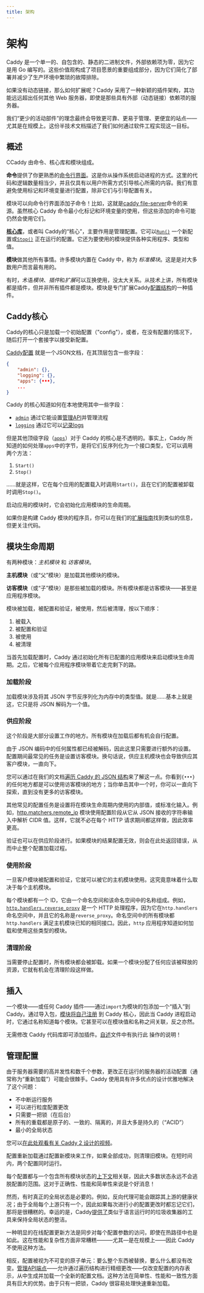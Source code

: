 ```yaml
---
title: 架构
---
```


架构
============

Caddy 是一个单一的、自包含的、静态的二进制文件，外部依赖项为零，因为它是用 Go 编写的。这些价值观构成了项目愿景的重要组成部分，因为它们简化了部署并减少了生产环境中繁琐的故障排除。


如果没有动态链接，那么如何扩展呢？Caddy 采用了一种新颖的插件架构，其功能远远超出任何其他 Web 服务器，即使是那些具有外部（动态链接）依赖项的服务器。

我们“更少的活动部件”的理念最终会导致更可靠、更易于管理、更便宜的站点——尤其是在规模上。这份半技术文档描述了我们如何通过软件工程实现这一目标。


## 概述

CCaddy 由命令、核心库和模块组成。

**命令**提供了你更熟悉的[命令行界面](/docs/command-line)。这是你从操作系统启动进程的方式。这里的代码和逻辑数量相当少，并且仅具有以用户所需方式引导核心所需的内容。我们有意避免使用标记和环境变量进行配置，除非它们与引导配置有关。


<aside class="tip">
	模块可以向命令行界面添加子命令！比如，这就是<a href="/docs/command-line#caddy-file-server">caddy file-server</a>命令的来源。虽然核心 Caddy 命令最小化标记和环境变量的使用，但这些添加的命令可能仍然会使用它们。
</aside>

**[核心库](https://pkg.go.dev/github.com/caddyserver/caddy/v2?tab=doc)**，或者叫 Caddy的“核心”，主要作用是管理配置。它可以[`Run()`](https://pkg.go.dev/github.com/caddyserver/caddy/v2?tab=doc#Run) 一个新配置或[`Stop()`](https://pkg.go.dev/github.com/caddyserver/caddy/v2?tab=doc#Stop) 正在运行的配置。它还为要使用的模块提供各种实用程序、类型和值。

**模块**做其他所有事情。许多模块内置在 Caddy 中，称为 _标准模块_。这是是对大多数用户而言最有用的。

<aside class="tip">
	有时，术语<i>模块</i>、<i>插件</i>和<i>扩展</i>可以互换使用，没太大关系。从技术上讲，所有模块都是插件，但并非所有插件都是模块。模块是专门扩展Caddy<a href="/docs/json/">配置结构</a>的一种插件。
</aside>




## Caddy核心

Caddy的核心只是加载一个初始配置（"config"），或者，在没有配置的情况下，随后打开一个套接字以接受新配置。


[Caddy配置](/docs/json/) 就是一个JSON文档，在其顶层包含一些字段：

```json
{
	"admin": {},
	"logging": {},
	"apps": {•••},
	...
}
```

Caddy 的核心知道如何在本地使用其中一些字段：

- [`admin`](/docs/json/admin/) 通过它能设置[管理API](/docs/api)并管理流程
- [`logging`](/docs/json/logging/) 通过它可以[记录logs](/docs/logging)

但是其他顶级字段（[`apps`](/docs/json/apps/)）对于 Caddy 的核心是不透明的。事实上，Caddy 所知道的如何处理`apps`中的字节，是将它们反序列化为一个接口类型，它可以调用两个方法：


1. `Start()`
2. `Stop()`

……就是这样，它在每个应用的配置载入时调用`Start()`，且在它们的配置被卸载时调用`Stop()`。


启动应用的模块时，它会初始化应用模块的生命周期。


<aside class="tip">
	如果你是构建 Caddy 模块的程序员，你可以在我们的<a href="/docs/extending-caddy">扩展指南</a>找到类似的信息，但更关注代码。
</aside>


## 模块生命周期

有两种模块：_主机模块_ 和 _访客模块_。


**主机模块**（或“父”模块）是加载其他模块的模块。

**访客模块**（或“子”模块）是那些被加载的模块。所有模块都是访客模块——甚至是应用程序模块。

模块被加载，被配置和验证，被使用，然后被清理，按以下顺序：

1. 被载入
2. 被配置和验证
3. 被使用
4. 被清理

当首先加载配置时，Caddy 通过初始化所有已配置的应用模块来启动模块生命周期。之后，它被每个应用程序模块带着它走完剩下的路。


### 加载阶段

加载模块涉及将其 JSON 字节反序列化为内存中的类型值。就是……基本上就是这，它只是将 JSON 解码为一个值。


### 供应阶段

这个阶段是大部分设置工作的地方。所有模块在加载后都有机会自行配置。

由于 JSON 编码中的任何属性都已经被解码，因此这里只需要进行额外的设置。配置期间最常见的任务是设置访客模块。换句话说，供应主机模块也会导致供应其客户模块，一直向下。

您可以通过在我们的文档[遍历 Caddy 的 JSON 结构](/docs/json/)来了解这一点。你看到`{•••}` 的任何地方都是可以使用访客模块的地方；当你单击其中一个时，你可以一直向下探索，直到没有更多的访客模块。

其他常见的配置任务是设置将在模块生命周期内使用的内部值，或标准化输入。例如，[http.matchers.remote_ip](/docs/modules/http.matchers.remote_ip) 模块使用配置阶段从它从 JSON 接收的字符串输入中解析 CIDR 值。这样，它就不必在每个 HTTP 请求期间都这样做，因此效率更高。

验证也可以在供应阶段进行。如果模块的结果配置无效，则会在此处返回错误，从而中止整个配置加载过程。

### 使用阶段

一旦客户模块被配置和验证，它就可以被它的主机模块使用。这究竟意味着什么取决于每个主机模块。

每个模块都有一个 ID，它由一个命名空间和该命名空间中的名称组成。例如，[`http.handlers.reverse_proxy`](/docs/modules/http.handlers.reverse_proxy) 是一个 HTTP 处理程序，因为它在`http.handlers` 命名空间中，并且它的名称是`reverse_proxy`。命名空间中的所有模块都`http.handlers` 满足主机模块已知的相同接口。因此，`http` 应用程序知道如何加载和使用这些类型的模块。

### 清理阶段

当需要停止配置时，所有模块都会被卸载。如果一个模块分配了任何应该被释放的资源，它就有机会在清理阶段这样做。

## 插入

一个模块——或任何 Caddy 插件——通过`import`为模块的包添加一个“插入”到 Caddy。通过导入包，[模块将自己注册](https://pkg.go.dev/github.com/caddyserver/caddy/v2?tab=doc#RegisterModule) 到 Caddy 核心，因此当 Caddy 进程启动时，它通过名称知道每个模块。它甚至可以在模块值和名称之间关联，反之亦然。

<aside class="tip">
	无需修改 Caddy 代码库即可添加插件。<a href="https://github.com/caddyserver/caddy/#with-version-information-andor-plugins">自述</a>文件中有执行此 操作的说明！
</aside>


## 管理配置

由于服务器需要的高并发性和数千个参数，更改正在运行的服务器的活动配置（通常称为“重新加载”）可能会很棘手。Caddy 使用具有许多优点的设计优雅地解决了这个问题：

- 不中断运行服务
- 可以进行粒度配置更改
- 只需要一把锁（在后台）
- 所有的重载都是原子的、一致的、隔离的，并且大多是持久的（“ACID”）
- 最小的全局状态

您可以[在此处观看有关 Caddy 2 设计的视频](https://www.youtube.com/watch?v=EhJO8giOqQs)。

配置重新加载通过配置新模块来工作，如果全部成功，则清理旧模块。在短时间内，两个配置同时运行。

每个配置都与一个包含所有模块状态的[上下文](https://pkg.go.dev/github.com/caddyserver/caddy/v2?tab=doc#Context)相关联，因此大多数状态永远不会逃脱配置的范围。这对于正确性、性能和简单性来说是个好消息！

然而，有时真正的全局状态是必要的。例如，反向代理可能会跟踪其上游的健康状况；由于全局每个上游只有一个，因此如果每次进行小的配置更改时都忘记它们，那将是很糟糕的。幸运的是，Caddy[提供了](https://pkg.go.dev/github.com/caddyserver/caddy/v2?tab=doc#UsagePool)类似于语言运行时的垃圾收集器的工具来保持全局状态的整洁。

一种明显的在线配置更新方法是同步对每个配置参数的访问，即使在热路径中也是如此。这在性能和复杂性方面非常糟糕——&mdash;尤其&mdash;是在规模上——因此 Caddy 不使用这种方法。

相反，配置被视为不可变的原子单元：要么整个东西被替换，要么什么都没有改变。[管理API端点](/docs/api)&mdash;&mdash;允许通过遍历结构进行精细更改——仅改变配置的内存表示，从中生成并加载一个全新的配置文档。这种方法在简单性、性能和一致性方面具有巨大的优势。由于只有一把锁，Caddy 很容易处理快速重新加载。

